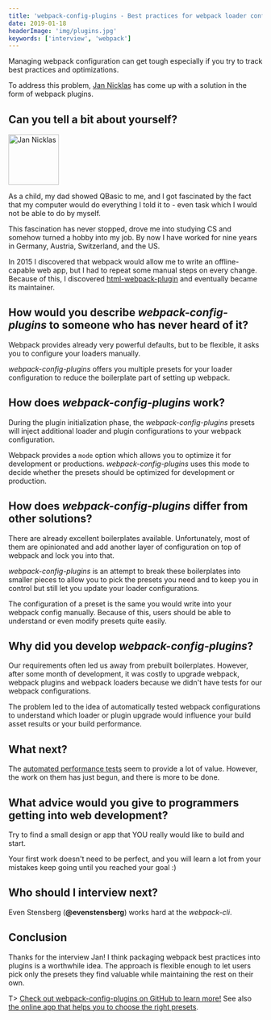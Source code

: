 ```yaml
---
title: 'webpack-config-plugins - Best practices for webpack loader configurations - Interview with Jan Nicklas'
date: 2019-01-18
headerImage: 'img/plugins.jpg'
keywords: ['interview', 'webpack']
---
```


Managing webpack configuration can get tough especially if you try to track best practices and optimizations.

To address this problem, [Jan Nicklas](https://twitter.com/jantimon) has come up with a solution in the form of webpack plugins.

## Can you tell a bit about yourself?

<p>
<span class="author">
  <img src="https://www.gravatar.com/avatar/bb6300b595a0853eaefeb5f9c78a4b31?s=200" alt="Jan Nicklas" class="author" width="100" height="100" />
</span>

As a child, my dad showed QBasic to me, and I got fascinated by the fact that my computer would do everything I told it to - even task which I would not be able to do by myself.

</p>

This fascination has never stopped, drove me into studying CS and somehow turned a hobby into my job. By now I have worked for nine years in Germany, Austria, Switzerland, and the US.

In 2015 I discovered that webpack would allow me to write an offline-capable web app, but I had to repeat some manual steps on every change. Because of this, I discovered [html-webpack-plugin](https://github.com/jantimon/html-webpack-plugin) and eventually became its maintainer.

## How would you describe _webpack-config-plugins_ to someone who has never heard of it?

Webpack provides already very powerful defaults, but to be flexible, it asks you to configure your loaders manually.

_webpack-config-plugins_ offers you multiple presets for your loader configuration to reduce the boilerplate part of setting up webpack.

## How does _webpack-config-plugins_ work?

During the plugin initialization phase, the _webpack-config-plugins_ presets will inject additional loader and plugin configurations to your webpack configuration.

Webpack provides a `mode` option which allows you to optimize it for development or productions. _webpack-config-plugins_ uses this mode to decide whether the presets should be optimized for development or production.

## How does _webpack-config-plugins_ differ from other solutions?

There are already excellent boilerplates available. Unfortunately, most of them are opinionated and add another layer of configuration on top of webpack and lock you into that.

_webpack-config-plugins_ is an attempt to break these boilerplates into smaller pieces to allow you to pick the presets you need and to keep you in control but still let you update your loader configurations.

The configuration of a preset is the same you would write into your webpack config manually. Because of this, users should be able to understand or even modify presets quite easily.

## Why did you develop _webpack-config-plugins_?

Our requirements often led us away from prebuilt boilerplates. However, after some month of development, it was costly to upgrade webpack, webpack plugins and webpack loaders because we didn't have tests for our webpack configurations.

The problem led to the idea of automatically tested webpack configurations to understand which loader or plugin upgrade would influence your build asset results or your build performance.

## What next?

The [automated performance tests](https://travis-ci.org/namics/webpack-config-plugins/builds/471694940) seem to provide a lot of value. However, the work on them has just begun, and there is more to be done.

## What advice would you give to programmers getting into web development?

Try to find a small design or app that YOU really would like to build and start.

Your first work doesn't need to be perfect, and you will learn a lot from your mistakes keep going until you reached your goal :)

## Who should I interview next?

Even Stensberg (**@evenstensberg**) works hard at the _webpack-cli_.

## Conclusion

Thanks for the interview Jan! I think packaging webpack best practices into plugins is a worthwhile idea. The approach is flexible enough to let users pick only the presets they find valuable while maintaining the rest on their own.

T> [Check out webpack-config-plugins on GitHub to learn more!](https://github.com/namics/webpack-config-plugins) See also [the online app that helps you to choose the right presets](https://webpack-config-plugins.js.org/).
